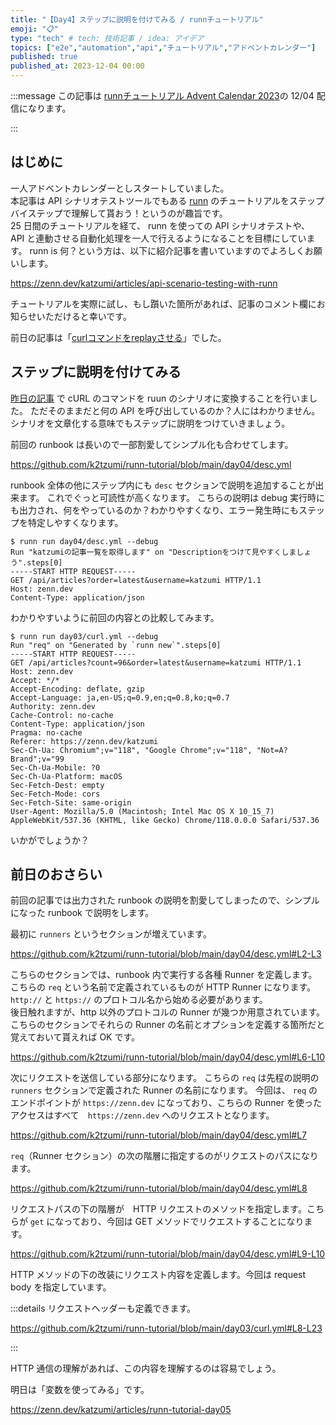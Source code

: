 ```yaml
---
title: "【Day4】ステップに説明を付けてみる / runnチュートリアル"
emoji: "📋"
type: "tech" # tech: 技術記事 / idea: アイデア
topics: ["e2e","automation","api","チュートリアル","アドベントカレンダー"]
published: true
published_at: 2023-12-04 00:00
---
```


:::message
この記事は [runnチュートリアル Advent Calendar 2023](https://qiita.com/advent-calendar/2023/runn-tutorial)の 12/04 配信になります。
<!-- markdownlint-disable-next-line ja-technical-writing/ja-no-mixed-period -->
:::

## はじめに

一人アドベントカレンダーとしスタートしていました。  
本記事は API シナリオテストツールでもある [runn](https://github.com/k1LoW/runn) のチュートリアルをステップバイステップで理解して貰おう！というのが趣旨です。  
25 日間のチュートリアルを経て、 runn を使っての API シナリオテストや、 API と連動させる自動化処理を一人で行えるようになることを目標にしています。 
runn is 何？という方は、以下に紹介記事を書いていますのでよろしくお願いします。

https://zenn.dev/katzumi/articles/api-scenario-testing-with-runn

チュートリアルを実際に試し、もし躓いた箇所があれば、記事のコメント欄にお知らせいただけると幸いです。

前日の記事は「[curlコマンドをreplayさせる](https://zenn.dev/katzumi/articles/runn-tutorial-day03)」でした。

## ステップに説明を付けてみる

[昨日の記事](https://zenn.dev/katzumi/articles/runn-tutorial-day03) で cURL のコマンドを ruun のシナリオに変換することを行いました。 
ただそのままだと何の API を呼び出しているのか？人にはわかりません。
シナリオを文章化する意味でもステップに説明をつけていきましょう。

前回の runbook は長いので一部割愛してシンプル化も合わせてします。

https://github.com/k2tzumi/runn-tutorial/blob/main/day04/desc.yml

runbook 全体の他にステップ内にも `desc` セクションで説明を追加することが出来ます。
これでぐっと可読性が高くなります。
こちらの説明は debug 実行時にも出力され、何をやっているのか？わかりやすくなり、エラー発生時にもステップを特定しやすくなります。

```console
$ runn run day04/desc.yml --debug             
Run "katzumiの記事一覧を取得します" on "Descriptionをつけて見やすくしましょう".steps[0]
-----START HTTP REQUEST-----
GET /api/articles?order=latest&username=katzumi HTTP/1.1
Host: zenn.dev
Content-Type: application/json
```

わかりやすいように前回の内容との比較してみます。

```console
$ runn run day03/curl.yml --debug 
Run "req" on "Generated by `runn new`".steps[0]
-----START HTTP REQUEST-----
GET /api/articles?count=96&order=latest&username=katzumi HTTP/1.1
Host: zenn.dev
Accept: */*
Accept-Encoding: deflate, gzip
Accept-Language: ja,en-US;q=0.9,en;q=0.8,ko;q=0.7
Authority: zenn.dev
Cache-Control: no-cache
Content-Type: application/json
Pragma: no-cache
Referer: https://zenn.dev/katzumi
Sec-Ch-Ua: Chromium";v="118", "Google Chrome";v="118", "Not=A?Brand";v="99
Sec-Ch-Ua-Mobile: ?0
Sec-Ch-Ua-Platform: macOS
Sec-Fetch-Dest: empty
Sec-Fetch-Mode: cors
Sec-Fetch-Site: same-origin
User-Agent: Mozilla/5.0 (Macintosh; Intel Mac OS X 10_15_7) AppleWebKit/537.36 (KHTML, like Gecko) Chrome/118.0.0.0 Safari/537.36
```

いかがでしょうか？

## 前日のおさらい

前回の記事では出力された runbook の説明を割愛してしまったので、シンプルになった runbook で説明をします。

最初に `runners` というセクションが増えています。

https://github.com/k2tzumi/runn-tutorial/blob/main/day04/desc.yml#L2-L3

こちらのセクションでは、runbook 内で実行する各種 Runner を定義します。
こちらの `req` という名前で定義されているものが HTTP Runner になります。`http://` と `https://` のプロトコル名から始める必要があります。  
後日触れますが、http 以外のプロトコルの Runner が幾つか用意されています。
こちらのセクションでそれらの Runner の名前とオプションを定義する箇所だと覚えておいて貰えれば OK です。


https://github.com/k2tzumi/runn-tutorial/blob/main/day04/desc.yml#L6-L10

次にリクエストを送信している部分になります。
こちらの `req` は先程の説明の `runners` セクションで定義された Runner の名前になります。
今回は、 `req` のエンドポイントが `https://zenn.dev` になっており、こちらの Runner を使ったアクセスはすべて　`https://zenn.dev` へのリクエストとなります。

https://github.com/k2tzumi/runn-tutorial/blob/main/day04/desc.yml#L7

`req`（Runner セクション）の次の階層に指定するのがリクエストのパスになります。

https://github.com/k2tzumi/runn-tutorial/blob/main/day04/desc.yml#L8

リクエストパスの下の階層が　HTTP リクエストのメソッドを指定します。こちらが `get` になっており、今回は GET メソッドでリクエストすることになります。

https://github.com/k2tzumi/runn-tutorial/blob/main/day04/desc.yml#L9-L10

HTTP メソッドの下の改装にリクエスト内容を定義します。今回は request body を指定しています。

:::details リクエストヘッダーも定義できます。

https://github.com/k2tzumi/runn-tutorial/blob/main/day03/curl.yml#L8-L23

:::

HTTP 通信の理解があれば、この内容を理解するのは容易でしょう。


明日は「変数を使ってみる」です。

https://zenn.dev/katzumi/articles/runn-tutorial-day05